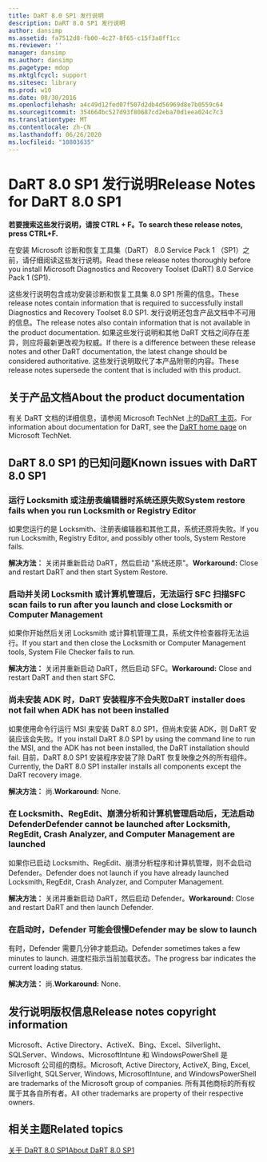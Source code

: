 ```yaml
---
title: DaRT 8.0 SP1 发行说明
description: DaRT 8.0 SP1 发行说明
author: dansimp
ms.assetid: fa7512d8-fb00-4c27-8f65-c15f3a8ff1cc
ms.reviewer: ''
manager: dansimp
ms.author: dansimp
ms.pagetype: mdop
ms.mktglfcycl: support
ms.sitesec: library
ms.prod: w10
ms.date: 08/30/2016
ms.openlocfilehash: a4c49d12fed07f507d2db4d56969d8e7b0559c64
ms.sourcegitcommit: 354664bc527d93f80687cd2eba70d1eea024c7c3
ms.translationtype: MT
ms.contentlocale: zh-CN
ms.lasthandoff: 06/26/2020
ms.locfileid: "10803635"
---
```

# <span data-ttu-id="640a9-103">DaRT 8.0 SP1 发行说明</span><span class="sxs-lookup"><span data-stu-id="640a9-103">Release Notes for DaRT 8.0 SP1</span></span>


**<span data-ttu-id="640a9-104">若要搜索这些发行说明，请按 CTRL + F。</span><span class="sxs-lookup"><span data-stu-id="640a9-104">To search these release notes, press CTRL+F.</span></span>**

<span data-ttu-id="640a9-105">在安装 Microsoft 诊断和恢复工具集（DaRT） 8.0 Service Pack 1 （SP1）之前，请仔细阅读这些发行说明。</span><span class="sxs-lookup"><span data-stu-id="640a9-105">Read these release notes thoroughly before you install Microsoft Diagnostics and Recovery Toolset (DaRT) 8.0 Service Pack 1 (SP1).</span></span>

<span data-ttu-id="640a9-106">这些发行说明包含成功安装诊断和恢复工具集 8.0 SP1 所需的信息。</span><span class="sxs-lookup"><span data-stu-id="640a9-106">These release notes contain information that is required to successfully install Diagnostics and Recovery Toolset 8.0 SP1.</span></span> <span data-ttu-id="640a9-107">发行说明还包含产品文档中不可用的信息。</span><span class="sxs-lookup"><span data-stu-id="640a9-107">The release notes also contain information that is not available in the product documentation.</span></span> <span data-ttu-id="640a9-108">如果这些发行说明和其他 DaRT 文档之间存在差异，则应将最新更改视为权威。</span><span class="sxs-lookup"><span data-stu-id="640a9-108">If there is a difference between these release notes and other DaRT documentation, the latest change should be considered authoritative.</span></span> <span data-ttu-id="640a9-109">这些发行说明取代了本产品附带的内容。</span><span class="sxs-lookup"><span data-stu-id="640a9-109">These release notes supersede the content that is included with this product.</span></span>

## <span data-ttu-id="640a9-110">关于产品文档</span><span class="sxs-lookup"><span data-stu-id="640a9-110">About the product documentation</span></span>


<span data-ttu-id="640a9-111">有关 DaRT 文档的详细信息，请参阅 Microsoft TechNet 上的[DaRT 主页](https://go.microsoft.com/fwlink/?LinkID=252096)。</span><span class="sxs-lookup"><span data-stu-id="640a9-111">For information about documentation for DaRT, see the [DaRT home page](https://go.microsoft.com/fwlink/?LinkID=252096) on Microsoft TechNet.</span></span>

## <span data-ttu-id="640a9-112">DaRT 8.0 SP1 的已知问题</span><span class="sxs-lookup"><span data-stu-id="640a9-112">Known issues with DaRT 8.0 SP1</span></span>


### <span data-ttu-id="640a9-113">运行 Locksmith 或注册表编辑器时系统还原失败</span><span class="sxs-lookup"><span data-stu-id="640a9-113">System restore fails when you run Locksmith or Registry Editor</span></span>

<span data-ttu-id="640a9-114">如果您运行的是 Locksmith、注册表编辑器和其他工具，系统还原将失败。</span><span class="sxs-lookup"><span data-stu-id="640a9-114">If you run Locksmith, Registry Editor, and possibly other tools, System Restore fails.</span></span>

<span data-ttu-id="640a9-115">**解决方法：** 关闭并重新启动 DaRT，然后启动 "系统还原"。</span><span class="sxs-lookup"><span data-stu-id="640a9-115">**Workaround:** Close and restart DaRT and then start System Restore.</span></span>

### <span data-ttu-id="640a9-116">启动并关闭 Locksmith 或计算机管理后，无法运行 SFC 扫描</span><span class="sxs-lookup"><span data-stu-id="640a9-116">SFC scan fails to run after you launch and close Locksmith or Computer Management</span></span>

<span data-ttu-id="640a9-117">如果你开始然后关闭 Locksmith 或计算机管理工具，系统文件检查器将无法运行。</span><span class="sxs-lookup"><span data-stu-id="640a9-117">If you start and then close the Locksmith or Computer Management tools, System File Checker fails to run.</span></span>

<span data-ttu-id="640a9-118">**解决方法：** 关闭并重新启动 DaRT，然后启动 SFC。</span><span class="sxs-lookup"><span data-stu-id="640a9-118">**Workaround:** Close and restart DaRT and then start SFC.</span></span>

### <a href="" id="-------------dart-installer-does-not-fail-when-adk-has-not-been-installed"></a> <span data-ttu-id="640a9-119">尚未安装 ADK 时，DaRT 安装程序不会失败</span><span class="sxs-lookup"><span data-stu-id="640a9-119">DaRT installer does not fail when ADK has not been installed</span></span>

<span data-ttu-id="640a9-120">如果使用命令行运行 MSI 来安装 DaRT 8.0 SP1，但尚未安装 ADK，则 DaRT 安装应该会失败。</span><span class="sxs-lookup"><span data-stu-id="640a9-120">If you install DaRT 8.0 SP1 by using the command line to run the MSI, and the ADK has not been installed, the DaRT installation should fail.</span></span> <span data-ttu-id="640a9-121">目前，DaRT 8.0 SP1 安装程序安装了除 DaRT 恢复映像之外的所有组件。</span><span class="sxs-lookup"><span data-stu-id="640a9-121">Currently, the DaRT 8.0 SP1 installer installs all components except the DaRT recovery image.</span></span>

<span data-ttu-id="640a9-122">**解决方法：** 尚.</span><span class="sxs-lookup"><span data-stu-id="640a9-122">**Workaround:** None.</span></span>

### <span data-ttu-id="640a9-123">在 Locksmith、RegEdit、崩溃分析和计算机管理启动后，无法启动 Defender</span><span class="sxs-lookup"><span data-stu-id="640a9-123">Defender cannot be launched after Locksmith, RegEdit, Crash Analyzer, and Computer Management are launched</span></span>

<span data-ttu-id="640a9-124">如果你已启动 Locksmith、RegEdit、崩溃分析程序和计算机管理，则不会启动 Defender。</span><span class="sxs-lookup"><span data-stu-id="640a9-124">Defender does not launch if you have already launched Locksmith, RegEdit, Crash Analyzer, and Computer Management.</span></span>

<span data-ttu-id="640a9-125">**解决方法：** 关闭并重新启动 DaRT，然后启动 Defender。</span><span class="sxs-lookup"><span data-stu-id="640a9-125">**Workaround:** Close and restart DaRT and then launch Defender.</span></span>

### <span data-ttu-id="640a9-126">在启动时，Defender 可能会很慢</span><span class="sxs-lookup"><span data-stu-id="640a9-126">Defender may be slow to launch</span></span>

<span data-ttu-id="640a9-127">有时，Defender 需要几分钟才能启动。</span><span class="sxs-lookup"><span data-stu-id="640a9-127">Defender sometimes takes a few minutes to launch.</span></span> <span data-ttu-id="640a9-128">进度栏指示当前加载状态。</span><span class="sxs-lookup"><span data-stu-id="640a9-128">The progress bar indicates the current loading status.</span></span>

<span data-ttu-id="640a9-129">**解决方法：** 尚.</span><span class="sxs-lookup"><span data-stu-id="640a9-129">**Workaround:** None.</span></span>

## <span data-ttu-id="640a9-130">发行说明版权信息</span><span class="sxs-lookup"><span data-stu-id="640a9-130">Release notes copyright information</span></span>


<span data-ttu-id="640a9-131">Microsoft、Active Directory、ActiveX、Bing、Excel、Silverlight、SQLServer、Windows、MicrosoftIntune 和 WindowsPowerShell 是 Microsoft 公司组的商标。</span><span class="sxs-lookup"><span data-stu-id="640a9-131">Microsoft, Active Directory, ActiveX, Bing, Excel, Silverlight, SQLServer, Windows, MicrosoftIntune, and WindowsPowerShell are trademarks of the Microsoft group of companies.</span></span> <span data-ttu-id="640a9-132">所有其他商标的所有权属于其各自所有者。</span><span class="sxs-lookup"><span data-stu-id="640a9-132">All other trademarks are property of their respective owners.</span></span>



## <span data-ttu-id="640a9-133">相关主题</span><span class="sxs-lookup"><span data-stu-id="640a9-133">Related topics</span></span>


[<span data-ttu-id="640a9-134">关于 DaRT 8.0 SP1</span><span class="sxs-lookup"><span data-stu-id="640a9-134">About DaRT 8.0 SP1</span></span>](about-dart-80-sp1.md)

 

 






